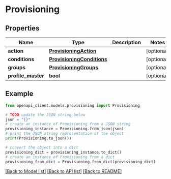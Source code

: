 # Provisioning


## Properties

Name | Type | Description | Notes
------------ | ------------- | ------------- | -------------
**action** | [**ProvisioningAction**](ProvisioningAction.md) |  | [optional] 
**conditions** | [**ProvisioningConditions**](ProvisioningConditions.md) |  | [optional] 
**groups** | [**ProvisioningGroups**](ProvisioningGroups.md) |  | [optional] 
**profile_master** | **bool** |  | [optional] 

## Example

```python
from openapi_client.models.provisioning import Provisioning

# TODO update the JSON string below
json = "{}"
# create an instance of Provisioning from a JSON string
provisioning_instance = Provisioning.from_json(json)
# print the JSON string representation of the object
print(Provisioning.to_json())

# convert the object into a dict
provisioning_dict = provisioning_instance.to_dict()
# create an instance of Provisioning from a dict
provisioning_from_dict = Provisioning.from_dict(provisioning_dict)
```
[[Back to Model list]](../README.md#documentation-for-models) [[Back to API list]](../README.md#documentation-for-api-endpoints) [[Back to README]](../README.md)


